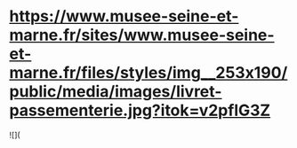 # https://www.musee-seine-et-marne.fr/sites/www.musee-seine-et-marne.fr/files/styles/img__253x190/public/media/images/livret-passementerie.jpg?itok=v2pflG3Z

![](
